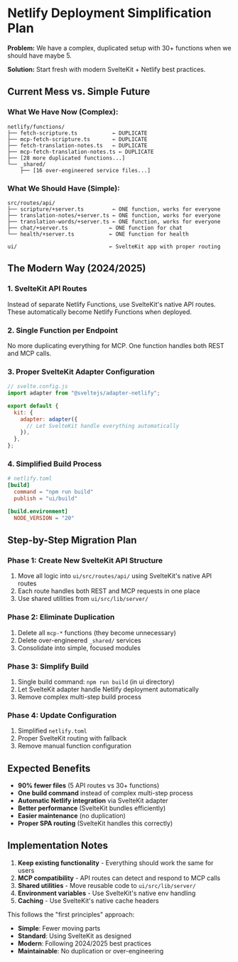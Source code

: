 # Netlify Deployment Simplification Plan

**Problem:** We have a complex, duplicated setup with 30+ functions when we should have maybe 5.

**Solution:** Start fresh with modern SvelteKit + Netlify best practices.

## Current Mess vs. Simple Future

### What We Have Now (Complex):

```
netlify/functions/
├── fetch-scripture.ts           ← DUPLICATE
├── mcp-fetch-scripture.ts       ← DUPLICATE
├── fetch-translation-notes.ts   ← DUPLICATE
├── mcp-fetch-translation-notes.ts ← DUPLICATE
├── [28 more duplicated functions...]
└── _shared/
    ├── [16 over-engineered service files...]
```

### What We Should Have (Simple):

```
src/routes/api/
├── scripture/+server.ts         ← ONE function, works for everyone
├── translation-notes/+server.ts ← ONE function, works for everyone
├── translation-words/+server.ts ← ONE function, works for everyone
├── chat/+server.ts             ← ONE function for chat
└── health/+server.ts           ← ONE function for health

ui/                             ← SvelteKit app with proper routing
```

## The Modern Way (2024/2025)

### 1. SvelteKit API Routes

Instead of separate Netlify Functions, use SvelteKit's native API routes. These automatically become Netlify Functions when deployed.

### 2. Single Function per Endpoint

No more duplicating everything for MCP. One function handles both REST and MCP calls.

### 3. Proper SvelteKit Adapter Configuration

```js
// svelte.config.js
import adapter from "@sveltejs/adapter-netlify";

export default {
  kit: {
    adapter: adapter({
      // Let SvelteKit handle everything automatically
    }),
  },
};
```

### 4. Simplified Build Process

```toml
# netlify.toml
[build]
  command = "npm run build"
  publish = "ui/build"

[build.environment]
  NODE_VERSION = "20"
```

## Step-by-Step Migration Plan

### Phase 1: Create New SvelteKit API Structure

1. Move all logic into `ui/src/routes/api/` using SvelteKit's native API routes
2. Each route handles both REST and MCP requests in one place
3. Use shared utilities from `ui/src/lib/server/`

### Phase 2: Eliminate Duplication

1. Delete all `mcp-*` functions (they become unnecessary)
2. Delete over-engineered `_shared/` services
3. Consolidate into simple, focused modules

### Phase 3: Simplify Build

1. Single build command: `npm run build` (in ui directory)
2. Let SvelteKit adapter handle Netlify deployment automatically
3. Remove complex multi-step build process

### Phase 4: Update Configuration

1. Simplified `netlify.toml`
2. Proper SvelteKit routing with fallback
3. Remove manual function configuration

## Expected Benefits

- **90% fewer files** (5 API routes vs 30+ functions)
- **One build command** instead of complex multi-step process
- **Automatic Netlify integration** via SvelteKit adapter
- **Better performance** (SvelteKit bundles efficiently)
- **Easier maintenance** (no duplication)
- **Proper SPA routing** (SvelteKit handles this correctly)

## Implementation Notes

1. **Keep existing functionality** - Everything should work the same for users
2. **MCP compatibility** - API routes can detect and respond to MCP calls
3. **Shared utilities** - Move reusable code to `ui/src/lib/server/`
4. **Environment variables** - Use SvelteKit's native env handling
5. **Caching** - Use SvelteKit's native cache headers

This follows the "first principles" approach:

- **Simple**: Fewer moving parts
- **Standard**: Using SvelteKit as designed
- **Modern**: Following 2024/2025 best practices
- **Maintainable**: No duplication or over-engineering
